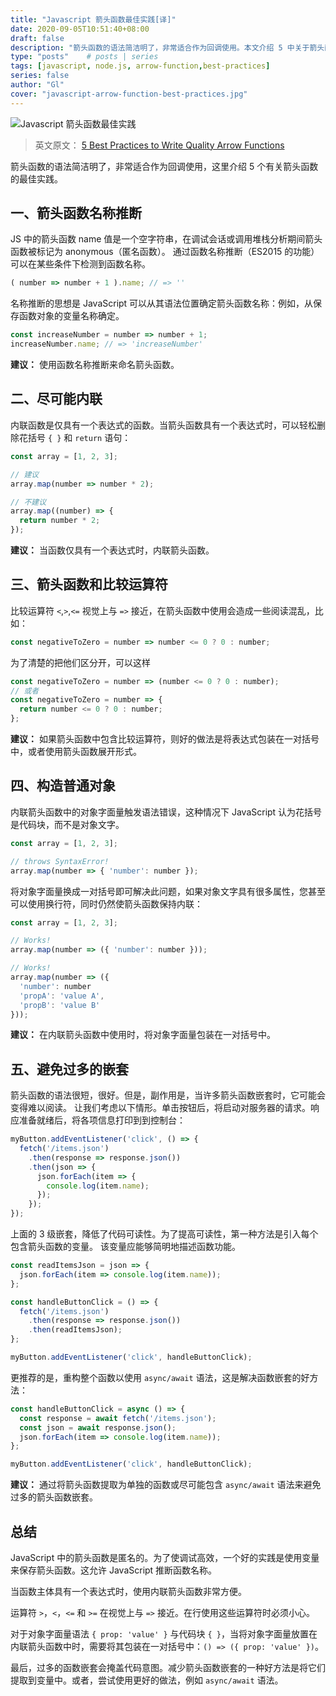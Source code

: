 ```yaml
---
title: "Javascript 箭头函数最佳实践[译]"
date: 2020-09-05T10:51:40+08:00
draft: false
description: "箭头函数的语法简洁明了，非常适合作为回调使用。本文介绍 5 中关于箭头函数的最佳实践。"
type: "posts"    # posts | series
tags: [javascript, node.js, arrow-function,best-practices]
series: false
author: "Gl"
cover: "javascript-arrow-function-best-practices.jpg"
---
```


![Javascript 箭头函数最佳实践](javascript-arrow-function-best-practices.jpg)

> 英文原文： [5 Best Practices to Write Quality Arrow Functions](https://dmitripavlutin.com/javascript-arrow-functions-best-practices/)

箭头函数的语法简洁明了，非常适合作为回调使用，这里介绍 5 个有关箭头函数的最佳实践。

## 一、箭头函数名称推断

JS 中的箭头函数 name 值是一个空字符串，在调试会话或调用堆栈分析期间箭头函数被标记为 anonymous（匿名函数）。
通过函数名称推断（ES2015 的功能）可以在某些条件下检测到函数名称。

```javascript
( number => number + 1 ).name; // => ''
```

名称推断的思想是 JavaScript 可以从其语法位置确定箭头函数名称：例如，从保存函数对象的变量名称确定。

```javascript
const increaseNumber = number => number + 1;
increaseNumber.name; // => 'increaseNumber'
```

**建议：** 使用函数名称推断来命名箭头函数。

## 二、尽可能内联

内联函数是仅具有一个表达式的函数。当箭头函数具有一个表达式时，可以轻松删除花括号 `{ }` 和 `return` 语句：

```javascript
const array = [1, 2, 3];

// 建议
array.map(number => number * 2);

// 不建议
array.map((number) => {
  return number * 2;
});
```

**建议：** 当函数仅具有一个表达式时，内联箭头函数。

## 三、箭头函数和比较运算符

比较运算符 `<`,`>`,`<=` 视觉上与 `=>` 接近，在箭头函数中使用会造成一些阅读混乱，比如：

```javascript
const negativeToZero = number => number <= 0 ? 0 : number;
```

为了清楚的把他们区分开，可以这样

```javascript
const negativeToZero = number => (number <= 0 ? 0 : number);
// 或者
const negativeToZero = number => {
  return number <= 0 ? 0 : number;
};
```

**建议：** 如果箭头函数中包含比较运算符，则好的做法是将表达式包装在一对括号中，或者使用箭头函数展开形式。

## 四、构造普通对象

内联箭头函数中的对象字面量触发语法错误，这种情况下 JavaScript 认为花括号是代码块，而不是对象文字。

```javascript
const array = [1, 2, 3];

// throws SyntaxError!
array.map(number => { 'number': number });
```

将对象字面量换成一对括号即可解决此问题，如果对象文字具有很多属性，您甚至可以使用换行符，同时仍然使箭头函数保持内联：

```javascript
const array = [1, 2, 3];

// Works!
array.map(number => ({ 'number': number }));

// Works!
array.map(number => ({
  'number': number
  'propA': 'value A',
  'propB': 'value B'
}));
```

**建议：** 在内联箭头函数中使用时，将对象字面量包装在一对括号中。

## 五、避免过多的嵌套

箭头函数的语法很短，很好。但是，副作用是，当许多箭头函数嵌套时，它可能会变得难以阅读。
让我们考虑以下情形。单击按钮后，将启动对服务器的请求。响应准备就绪后，将各项信息打印到到控制台：

```javascript
myButton.addEventListener('click', () => {
  fetch('/items.json')
    .then(response => response.json())
    .then(json => {
      json.forEach(item => {
        console.log(item.name);
      });
    });
});
```

上面的 3 级嵌套，降低了代码可读性。为了提高可读性，第一种方法是引入每个包含箭头函数的变量。
该变量应能够简明地描述函数功能。

```javascript
const readItemsJson = json => {
  json.forEach(item => console.log(item.name));
};

const handleButtonClick = () => {
  fetch('/items.json')
    .then(response => response.json())
    .then(readItemsJson);
};

myButton.addEventListener('click', handleButtonClick);
```

更推荐的是，重构整个函数以使用 `async/await` 语法，这是解决函数嵌套的好方法：

```javascript
const handleButtonClick = async () => {
  const response = await fetch('/items.json');
  const json = await response.json();
  json.forEach(item => console.log(item.name));
};

myButton.addEventListener('click', handleButtonClick);
```

**建议：** 通过将箭头函数提取为单独的函数或尽可能包含 `async/await` 语法来避免过多的箭头函数嵌套。

## 总结

JavaScript 中的箭头函数是匿名的。为了使调试高效，一个好的实践是使用变量来保存箭头函数。这允许 JavaScript 推断函数名称。

当函数主体具有一个表达式时，使用内联箭头函数非常方便。

运算符 `>`，`<`，`<=` 和 `>=` 在视觉上与 `=>` 接近。在行使用这些运算符时必须小心。

对于对象字面量语法 `{ prop: 'value' }` 与代码块 `{ }`，当将对象字面量放置在内联箭头函数中时，需要将其包装在一对括号中：`() => ({ prop: 'value' })`。

最后，过多的函数嵌套会掩盖代码意图。减少箭头函数嵌套的一种好方法是将它们提取到变量中。或者，尝试使用更好的做法，例如 `async/await` 语法。
